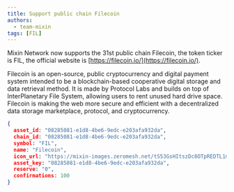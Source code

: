 ```yaml
---
title: Support public chain Filecoin
authors:
  - team-mixin
tags: [FIL]
---
```


Mixin Network now supports the 31st public chain Filecoin, the token ticker is FIL, the official website is [https://filecoin.io/](https://filecoin.io/).

<!-- truncate -->

Filecoin is an open-source, public cryptocurrency and digital payment system intended to be a blockchain-based cooperative digital storage and data retrieval method. It is made by Protocol Labs and builds on top of InterPlanetary File System, allowing users to rent unused hard drive space.
Filecoin is making the web more secure and efficient with a decentralized data storage marketplace, protocol, and cryptocurrency.

```json
{
  asset_id: "08285081-e1d8-4be6-9edc-e203afa932da",
  chain_id: "08285081-e1d8-4be6-9edc-e203afa932da",
  symbol: "FIL",
  name: "Filecoin",
  icon_url: "https://mixin-images.zeromesh.net/tS53GsHItszDc8OTpREDTL1mGdUlL-oJrt0unKEPxeb35Y7V7XtdmSd9dq0rgghyrfT_KllP5w_31bwDIRsuaQg=s128";;,
  asset_key: "08285081-e1d8-4be6-9edc-e203afa932da",
  reserve: "0",
  confirmations: 100
}
```
